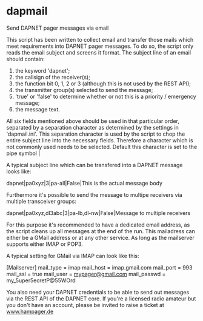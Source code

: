 # dapmail
Send DAPNET pager messages via email

This script has been written to collect email and transfer those mails which meet requirements into DAPNET pager messages. To do so, the script only reads the email subject and screens it format. The subject line of an email should contain:

1. the keyword 'dapnet';
2. the callsign of the receiver(s);
3. the function bit 0, 1, 2 or 3 (although this is not used by the REST API);
4. the transmitter group(s) selected to send the message;
5. 'true' or 'false' to determine whether or not this is a priority / emergency message;
6. the message text.

All six fields mentioned above should be used in that particular order, separated by a separation character as determined by the settings in 'dapmail.ini'. This separation character is used by the script to chop the entire subject line into the necessary fields. Therefore a character which is not commonly used needs to be selected. Default this character is set to the pipe symbol |

A typical subject line which can be transfered into a DAPNET message looks like:

dapnet|pa0xyz|3|pa-all|False|This is the actual message body

Furthermore it's possible to send the message to multipe receivers via multiple transceiver groups:

dapnet|pa0xyz,dl3abc|3|pa-lb,dl-nw|False|Message to multiple receivers

For this purpose it's recommended to have a dedicated email address, as the script cleans up all messages at the end of the run. This mailadress can either be a GMail address or at any other service. As long as the mailserver supports either IMAP or POP3.

A typical setting for GMail via IMAP can look like this:

[Mailserver]
mail_type = imap
mail_host = imap.gmail.com
mail_port = 993
mail_ssl = true
mail_user = mypager@gmail.com
mail_passwd = my_5uper5ecretP@55WOrd

You also need your DAPNET credentials to be able to send out messages via the REST API of the DAPNET core. If you're a licensed radio amateur but you don't have an account, please be invited to raise a ticket at www.hampager.de
